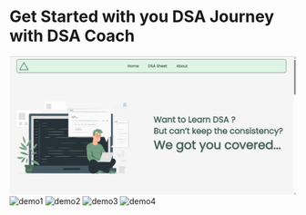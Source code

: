 # Get Started with you DSA Journey with DSA Coach

![My Image](demo1.png)![demo1](https://user-images.githubusercontent.com/71624934/233696226-04d346a1-b8df-4f9f-bc2c-887aa7483c23.png)
![demo2](https://user-images.githubusercontent.com/71624934/233696157-8333ef28-88e5-4768-8f98-a1ed5635f83b.png)
![demo3](https://user-images.githubusercontent.com/71624934/233696187-26d5f328-e6eb-45c4-99d2-4ee451c6418c.png)
![demo4](https://user-images.githubusercontent.com/71624934/233696203-c025b683-6c5b-4a07-83dd-3f7054853199.png)
